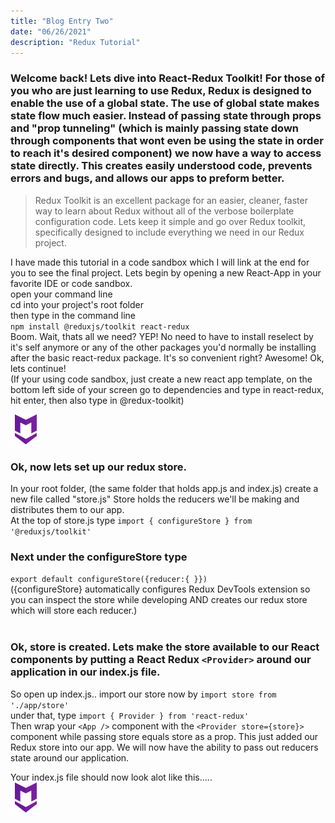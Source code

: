 ```yaml
---
title: "Blog Entry Two"
date: "06/26/2021"
description: "Redux Tutorial"
---
```


### Welcome back! Lets dive into React-Redux Toolkit! For those of you who are just learning to use Redux, Redux is designed to enable the use of a global state. The use of global state makes state flow much easier. Instead of passing state through props and "prop tunneling" (which is mainly passing state down through components that wont even be using the state in order to reach it's desired component) we now have a way to access state directly. This creates easily understood code, prevents errors and bugs, and allows our apps to preform better.

> Redux Toolkit is an excellent package for an easier, cleaner, faster way to learn about Redux without all of the verbose boilerplate configuration code. Lets keep it simple and go over Redux toolkit, specifically designed to include everything we need in our Redux project.

I have made this tutorial in a code sandbox which I will link at the end for you to see the final project.
Lets begin by opening a new React-App in your favorite IDE or code sandbox.<br>
open your command line<br>
cd into your project's root folder<br>
then type in the command line<br>
`npm install @reduxjs/toolkit react-redux`<br>
Boom. Wait, thats all we need? YEP! No need to have to install reselect by it's self anymore or any of the other packages you'd normally be installing after the basic react-redux package. It's so convenient right? Awesome! Ok, lets continue! <br>
(If your using code sandbox, just create a new react app template, on the bottom left side of your screen go to dependencies and type in react-redux, hit enter, then also type in @redux-toolkit)<br>

![Dependencies](https://github.com/adam-p/markdown-here/raw/master/src/common/images/icon48.png "Dependencies Added To Our Project") <br>

### Ok, now lets set up our redux store.

In your root folder, (the same folder that holds app.js and index.js) create a new file called "store.js" Store holds the reducers we'll be making and distributes them to our app. <br>
At the top of store.js type `import { configureStore } from '@reduxjs/toolkit'`<br>

### Next under the configureStore type<br>

`export default configureStore({reducer:{ }})`<br>
({configureStore} automatically configures Redux DevTools extension so you can inspect the store while developing AND creates our redux store which will store each reducer.)<br><br>

### Ok, store is created. Lets make the store available to our React components by putting a React Redux `<Provider>` around our application in our index.js file. <br>

So open up index.js.. import our store now by `import store from './app/store'`<br>
under that, type `import { Provider } from 'react-redux'`<br>
Then wrap your `<App />` component with the `<Provider store={store}>` component while passing store equals store as a prop. This just added our Redux store into our app. We will now have the ability to pass out reducers state around our application. <br>

Your index.js file should now look alot like this.....<br>
![Set up for Store And Provider](https://github.com/adam-p/markdown-here/raw/master/src/common/images/icon48.png "imported store and provider and set up provider and store.") <br>

<!-- <iframe width="560" height="315" src="https://www.youtube.com/embed/DXJO3AraeMQ" frameborder="0" allow="accelerometer; autoplay; encrypted-media; gyroscope; picture-in-picture" allowfullscreen></iframe> -->
